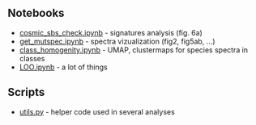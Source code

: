 ## Notebooks

- [cosmic_sbs_check.ipynb](./cosmic_sbs_check.ipynb) - signatures analysis (fig. 6a)
- [get_mutspec.ipynb](./get_mutspec.ipynb) - spectra vizualization (fig2, fig5ab, ...)
- [class_homogenity.ipynb](./class_homogenity.ipynb) - UMAP, clustermaps for species spectra in classes
- [LOO.ipynb](./LOO.ipynb) - a lot of things

## Scripts

- [utils.py](./utils.py) - helper code used in several analyses
